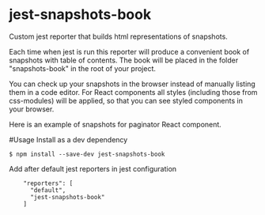 # jest-snapshots-book
Custom jest reporter that builds html representations of snapshots. 

Each time when jest is run this reporter will produce a convenient book of snapshots with table of contents. The book will be placed in the folder "snapshots-book" in the root of your project. 

You can check up your snapshots in the browser instead of manually listing them in a code editor. For React components all styles (including those from css-modules) will be applied, so that you can see styled components in your browser.

Here is an example of snapshots for paginator React component.

#Usage
Install as a dev dependency
```
$ npm install --save-dev jest-snapshots-book
```
Add after default jest reporters in jest configuration
```
    "reporters": [
      "default",
      "jest-snapshots-book"
    ]

```